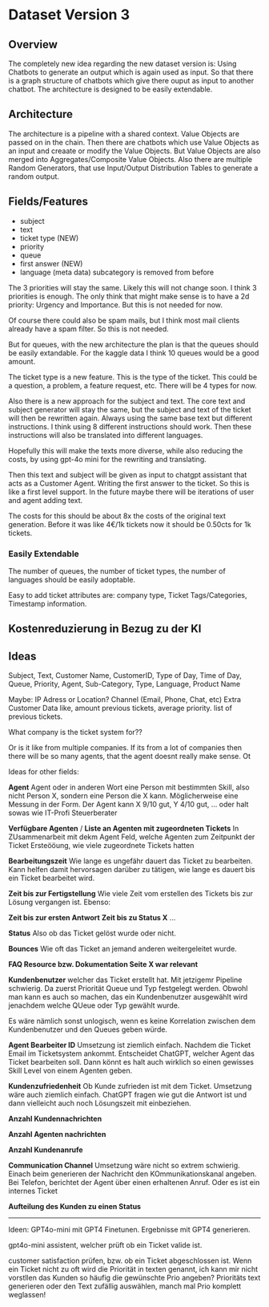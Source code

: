 # Dataset Version 3

## Overview

The completely new idea regarding the new dataset version is: Using Chatbots to generate an output which is again used
as input.
So that there is a graph structure of chatbots which give there ouput as input to another chatbot.
The architecture is designed to be easily extendable.

## Architecture

The architecture is a pipeline with a shared context. Value Objects are passed on in the chain.
Then there are chatbots which use Value Objects as an input and creaate or modify the Value Objects.
But Value Objects are also merged into Aggregates/Composite Value Objects.
Also there are multiple Random Generators, that use Input/Output Distribution Tables to generate a random output.

## Fields/Features

- subject
- text
- ticket type (NEW)
- priority
- queue
- first answer (NEW)
- language (meta data)
  subcategory is removed from before

The 3 priorities will stay the same. Likely this will not change soon. I think 3 priorities is enough.
The only think that might make sense is to have a 2d priority: Urgency and Importance. But this is not needed for now.

Of course there could also be spam mails, but I think most mail clients already have a spam filter. So this is not
needed.

But for queues, with the new architecture the plan is that the queues should be easily extandable.
For the kaggle data I think 10 queues would be a good amount.

The ticket type is a new feature. This is the type of the ticket. This could be a question, a problem, a feature
request, etc.
There will be 4 types for now.

Also there is a new approach for the subject and text. The core text and subject generator will stay the same, but
the subject and text of the ticket will then be rewritten again. Always using the same base text but different
instructions.
I think using 8 different instructions should work. Then these instructions will also be translated into different
languages.

Hopefully this will make the texts more diverse, while also reducing the costs, by using gpt-4o mini for the rewriting
and translating.

Then this text and subject will be given as input to chatgpt assistant that acts as a Customer Agent. Writing the first
answer to the ticket.
So this is like a first level support. In the future maybe there will be iterations of user and agent adding text.

The costs for this should be about 8x the costs of the original text generation. Before it was like 4€/1k tickets now it
should be 0.50cts for 1k tickets.

### Easily Extendable

The number of queues, the number of ticket types, the number of languages should be easily adoptable.

Easy to add ticket attributes are: company type, Ticket Tags/Categories, Timestamp information.

## Kostenreduzierung in Bezug zu der KI

## Ideas

Subject, Text, Customer Name, CustomerID, Type of Day, Time of Day, Queue, Priority, Agent, Sub-Category, Type,
Language, Product Name

Maybe:
IP Adress or Location?
Channel (Email, Phone, Chat, etc)
Extra Customer Data like, amount previous tickets, average priority. list of previous tickets.

What company is the ticket system for??

Or is it like from multiple companies. If its from a lot of companies then there will be so many agents,
that the agent doesnt really make sense.
Ot

Ideas for other fields:

**Agent**
Agent oder in anderen Wort eine Person mit bestimmten Skill, also nicht Person X, sondern eine Person die X kann.
Möglicherweise eine Messung in der Form. Der Agent kann X 9/10 gut, Y 4/10 gut, ... oder halt sowas wie IT-Profi
Steuerberater

**Verfügbare Agenten** / **Liste an Agenten mit zugeordneten Tickets**
In ZUsammenarbeit mit dekm Agent Feld, welche Agenten zum Zeitpunkt der Ticket Ersteööung, wie viele zugeordnete Tickets
hatten

**Bearbeitungszeit**
Wie lange es ungefähr dauert das Ticket zu bearbeiten. Kann helfen damit hervorsagen darüber zu tätigen, wie lange es
dauert bis ein Ticket bearbeitet wird.

**Zeit bis zur Fertigstellung**
Wie viele Zeit vom erstellen des Tickets bis zur Lösung vergangen ist. Ebenso:

**Zeit bis zur ersten Antwort**
**Zeit bis zu Status X** ...

**Status** Also ob das Ticket gelöst wurde oder nicht.

**Bounces** Wie oft das Ticket an jemand anderen weitergeleitet wurde.

**FAQ Resource bzw. Dokumentation Seite X war relevant**

**Kundenbenutzer** welcher das Ticket erstellt hat.
Mit jetzigemr Pipeline schwierig. Da zuerst Priorität Queue und Typ festgelegt werden. Obwohl man kann es auch so
machen, das ein Kundenbenutzer ausgewählt wird jenachdem welche QUeue oder Typ gewählt wurde.

Es wäre nämlich sonst unlogisch, wenn es keine Korrelation zwischen dem Kundenbenutzer und den Queues geben würde.

**Agent Bearbeiter ID**
Umsetzung ist ziemlich einfach. Nachdem die Ticket Email im Ticketsystem ankommt. Entscheidet ChatGPT, welcher Agent das
Ticket bearbeiten soll.
Dann könnt es halt auch wirklich so einen gewisses Skill Level von einem Agenten geben.

**Kundenzufriedenheit**
Ob Kunde zufrieden ist mit dem Ticket. Umsetzung wäre auch ziemlich einfach. ChatGPT fragen wie gut die Antwort ist und
dann vielleicht auch noch Lösungszeit mit einbeziehen.

**Anzahl Kundennachrichten**

**Anzahl Agenten nachrichten**

**Anzahl Kundenanrufe**

**Communication Channel**
Umsetzung wäre nicht so extrem schwierig. Einach beim generieren der Nachricht den KOmmunikationskanal angeben. Bei
Telefon, berichtet der Agent über einen erhaltenen Anruf.
Oder es ist ein internes Ticket

**Aufteilung des Kunden zu einen Status**

****


Ideen:
GPT4o-mini mit GPT4 Finetunen. Ergebnisse mit GPT4 generieren.

gpt4o-mini assistent, welcher prüft ob ein Ticket valide ist.

customer satisfaction prüfen, bzw. ob ein Ticket abgeschlossen ist.
Wenn ein Ticket nicht
zu oft wird die Priorität in texten genannt, ich kann mir nicht vorstllen das Kunden so häufig die gewünschte Prio
angeben?
Prioritäts text generieren oder den Text zufällig auswählen, manch mal Prio komplett weglassen!
